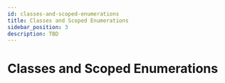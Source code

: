 ```yaml
---
id: classes-and-scoped-enumerations
title: Classes and Scoped Enumerations
sidebar_position: 3
description: TBD
---
```


# Classes and Scoped Enumerations

